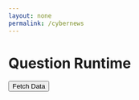 ```yaml
---
layout: none
permalink: /cybernews
---
```


# Question Runtime
<button id="fetchButton">Fetch Data</button>
<div id="result"></div>

<script>
    document.getElementById('fetchButton').addEventListener('click', function() {
        const baseURL = "https://codemaxxers.stu.nighthawkcodingsociety.com/api/questions/course";
        const course = "csa"; // Replace with the actual course value
        const url = `${baseURL}/${course}`;
        fetch(url, {
            method: 'GET',
            headers: {
                'Content-Type': 'application/json',
            },
        })
        .then(response => {
            if (!response.ok) {
                throw new Error('Network response was not ok');
            }
            return response.json();
        })
        .then(data => {
            // Create a table
            let table = "<table border='1'><tr><th>ID</th><th>Question</th><th>Answer 1</th><th>Answer 2</th><th>Answer 3</th><th>Answer 4</th><th>Correct Answer</th><th>Difficulty</th><th>Unit</th><th>Points</th></tr>";
            
            // Insert data into the table
            data.forEach(item => {
                table += `<tr>
                    <td>${item.id}</td>
                    <td>${item.question}</td>
                    <td>${item.answer1}</td>
                    <td>${item.answer2}</td>
                    <td>${item.answer3}</td>
                    <td>${item.answer4}</td>
                    <td>${item.correctAnswer}</td>
                    <td>${item.difficulty}</td>
                    <td>${item.unit}</td>
                    <td>${item.points}</td>
                </tr>`;
            });

            table += "</table>";

            // Display the table
            document.getElementById('result').innerHTML = table;
        })
        .catch(error => {
            console.error('There has been a problem with your fetch operation:', error);
            document.getElementById('result').textContent = 'Error: ' + error.message;
        });
    });
</script>








